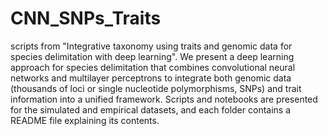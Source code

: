 # CNN_SNPs_Traits
scripts from "Integrative taxonomy using traits and genomic data for species delimitation with deep learning". We present a deep learning approach for species delimitation that combines convolutional neural networks and multilayer perceptrons to integrate both genomic data (thousands of loci or single nucleotide polymorphisms, SNPs) and trait information into a unified framework. Scripts and notebooks are presented for the simulated and empirical datasets, and each folder contains a README file explaining its contents.
